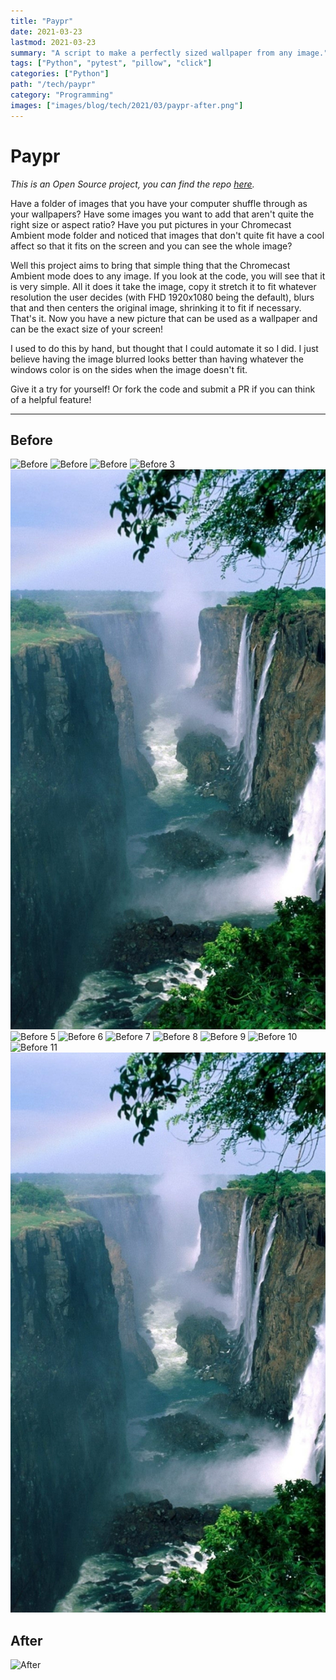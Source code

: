 ```yaml
---
title: "Paypr"
date: 2021-03-23
lastmod: 2021-03-23
summary: "A script to make a perfectly sized wallpaper from any image."
tags: ["Python", "pytest", "pillow", "click"]
categories: ["Python"]
path: "/tech/paypr"
category: "Programming"
images: ["images/blog/tech/2021/03/paypr-after.png"]
---
```


# Paypr

_This is an Open Source project, you can find the repo [here](https://github.com/thejayhaykid/paypr)._

Have a folder of images that you have your computer shuffle through as your wallpapers? Have some images you want to add that aren't quite the right size or aspect ratio? Have you put pictures in your Chromecast Ambient mode folder and noticed that images that don't quite fit have a cool affect so that it fits on the screen and you can see the whole image?

Well this project aims to bring that simple thing that the Chromecast Ambient mode does to any image. If you look at the code, you will see that it is very simple. All it does it take the image, copy it stretch it to fit whatever resolution the user decides (with FHD 1920x1080 being the default), blurs that and then centers the original image, shrinking it to fit if necessary. That's it. Now you have a new picture that can be used as a wallpaper and can be the exact size of your screen!

I used to do this by hand, but thought that I could automate it so I did. I just believe having the image blurred looks better than having whatever the windows color is on the sides when the image doesn't fit.

Give it a try for yourself! Or fork the code and submit a PR if you can think of a helpful feature!

---

## Before

![Before](images/blog/tech/2021/03/paypr-after.png)
![Before](static/images/blog/tech/2021/03/paypr-after.png)
![Before](./images/blog/tech/2021/03/paypr-after.png)
![Before 3](../../../resources\images\blog\tech\2021\03\paypr-before.jpg)
![Before 4](../../../../resources\images\blog\tech\2021\03\paypr-before.jpg)
![Before 5](../../../../../resources\images\blog\tech\2021\03\paypr-before.jpg)
![Before 6](../../../../../../resources\images\blog\tech\2021\03\paypr-before.jpg)
![Before 7](../../../../../../../resources\images\blog\tech\2021\03\paypr-before.jpg)
![Before 8](../../../../../../../../resources\images\blog\tech\2021\03\paypr-before.jpg)
![Before 9](../../../../../../../../../resources\images\blog\tech\2021\03\paypr-before.jpg)
![Before 10](../../../../../../../../../../resources\images\blog\tech\2021\03\paypr-before.jpg)
![Before 11](../../../../../../../../../../../resources\images\blog\tech\2021\03\paypr-before.jpg)
![Before](src\resources\images\blog\tech\2021\03\paypr-before.jpg)

## After

![After](../../../../../resource/images/blog/tech/2021/03/paypr-after.png)
